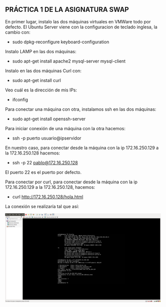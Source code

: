 ## PRÁCTICA 1 DE LA ASIGNATURA SWAP
En primer lugar, instalo las dos máquinas virtuales en VMWare todo por defecto. El Ubuntu Server viene con la configuracion de teclado inglesa, la cambio con:

- sudo dpkg-reconfigure keyboard-configuration

Instalo LAMP en las dos máquinas:

- sudo apt-get install apache2 mysql-server mysql-client

Instalo en las dos máquinas Curl con:

- sudo apt-get install curl

Veo cuál es la dirección de mis IPs:

- ifconfig

Para conectar una máquina con otra, instalamos ssh en las dos máquinas:

- sudo apt-get install openssh-server

Para iniciar conexión de una máquina con la otra hacemos:

- ssh -p puerto usuario@ipservidor

En nuestro caso, para conectar desde la máquina con la ip 172.16.250.129 a la 172.16.250.128 hacemos:

- ssh -p 22 pablo@172.16.250.128

El puerto 22 es el puerto por defecto.

Para conectar por curl, para conectar desde la máquina con la ip 172.16.250.129 a la 172.16.250.128, hacemos:

- curl http://172.16.250.128/hola.html

La conexión se realizaría tal que así:

![Imagen conexión](./img/imagen1.png)



